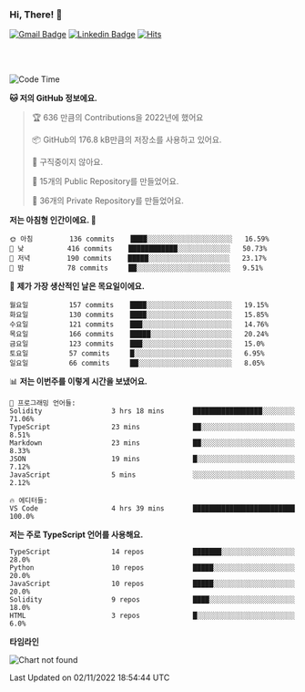 ### Hi, There! 👋


[![Gmail Badge](https://img.shields.io/badge/-725psh@gmail.com-c14438?style=flat&logo=Gmail&logoColor=white&link=mailto:725psh@gmail.com)](mailto:725psh@gmail.com) 
[![Linkedin Badge](https://img.shields.io/badge/-soohanpark-0072b1?style=flat&logo=Linkedin&logoColor=white&link=https://www.linkedin.com/in/soohanpark/)](https://www.linkedin.com/in/soohanpark/) 
[![Hits](https://hits.seeyoufarm.com/api/count/incr/badge.svg?url=https%3A%2F%2Fgithub.com%2FSoohan-Park&count_bg=%23000000&title_bg=%23828282&icon=gradle.svg&icon_color=%23FFFFFF&title=Visited&edge_flat=false)](https://hits.seeyoufarm.com)  

<br />
<br />

<!--START_SECTION:waka-->
![Code Time](http://img.shields.io/badge/Code%20Time-304%20hrs%2050%20mins-blue)

**🐱 저의 GitHub 정보에요.** 

> 🏆 636 만큼의 Contributions을 2022년에 했어요
 > 
> 📦 GitHub의 176.8 kB만큼의 저장소를 사용하고 있어요. 
 > 
> 🚫 구직중이지 않아요.
 > 
> 📜 15개의 Public Repository를 만들었어요. 
 > 
> 🔑 36개의 Private Repository를 만들었어요.  
 > 
**저는 아침형 인간이에요. 🐤** 

```text
🌞 아침         136 commits    ████░░░░░░░░░░░░░░░░░░░░░   16.59% 
🌆 낮　         416 commits    ████████████░░░░░░░░░░░░░   50.73% 
🌃 저녁         190 commits    █████░░░░░░░░░░░░░░░░░░░░   23.17% 
🌙 밤　         78 commits     ██░░░░░░░░░░░░░░░░░░░░░░░   9.51%

```
📅 **제가 가장 생산적인 날은 목요일이에요.** 

```text
월요일          157 commits    ████░░░░░░░░░░░░░░░░░░░░░   19.15% 
화요일          130 commits    ████░░░░░░░░░░░░░░░░░░░░░   15.85% 
수요일          121 commits    ███░░░░░░░░░░░░░░░░░░░░░░   14.76% 
목요일          166 commits    █████░░░░░░░░░░░░░░░░░░░░   20.24% 
금요일          123 commits    ███░░░░░░░░░░░░░░░░░░░░░░   15.0% 
토요일          57 commits     █░░░░░░░░░░░░░░░░░░░░░░░░   6.95% 
일요일          66 commits     ██░░░░░░░░░░░░░░░░░░░░░░░   8.05%

```


📊 **저는 이번주를 이렇게 시간을 보냈어요.** 

```text
💬 프로그래밍 언어들: 
Solidity                 3 hrs 18 mins       █████████████████░░░░░░░░   71.06% 
TypeScript               23 mins             ██░░░░░░░░░░░░░░░░░░░░░░░   8.51% 
Markdown                 23 mins             ██░░░░░░░░░░░░░░░░░░░░░░░   8.33% 
JSON                     19 mins             █░░░░░░░░░░░░░░░░░░░░░░░░   7.12% 
JavaScript               5 mins              ░░░░░░░░░░░░░░░░░░░░░░░░░   2.12%

🔥 에디터들: 
VS Code                  4 hrs 39 mins       █████████████████████████   100.0%

```

**저는 주로 TypeScript 언어를 사용해요.** 

```text
TypeScript               14 repos            ███████░░░░░░░░░░░░░░░░░░   28.0% 
Python                   10 repos            █████░░░░░░░░░░░░░░░░░░░░   20.0% 
JavaScript               10 repos            █████░░░░░░░░░░░░░░░░░░░░   20.0% 
Solidity                 9 repos             ████░░░░░░░░░░░░░░░░░░░░░   18.0% 
HTML                     3 repos             █░░░░░░░░░░░░░░░░░░░░░░░░   6.0%

```


**타임라인**

![Chart not found](https://raw.githubusercontent.com/Soohan-Park/Soohan-Park/master/charts/bar_graph.png) 


 Last Updated on 02/11/2022 18:54:44 UTC
<!--END_SECTION:waka-->
